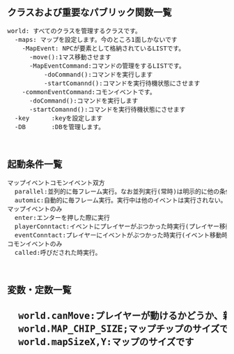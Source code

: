 ﻿<h2>クラスおよび重要なパブリック関数一覧</h2>
<pre>
world: すべてのクラスを管理するクラスです。
  -maps: マップを設定します。今のところ1面しかないです
    -MapEvent: NPCが要素として格納されているLISTです。
      -move():1マス移動させます
      -MapEventCommand:コマンドの管理をするLISTです。
          -doCommand():コマンドを実行します
          -startComannd():コマンドを実行待機状態にさせます
    -commonEventCommand:コモンイベントです。
      -doCommand():コマンドを実行します
      -startComannd():コマンドを実行待機状態にさせます
  -key      :keyを設定します
  -DB       :DBを管理します。
</pre>
<br>
<h2>起動条件一覧</h2>
<pre>
マップイベントコモンイベント双方
  parallel:並列的に毎フレーム実行。なお並列実行(常時)は明示的に他の条件がないことを表す。
  automic:自動的に毎フレーム実行。実行中は他のイベントは実行されない。	
マップイベントのみ
  enter:エンターを押した際に実行
  playerConntact:イベントにプレイヤーがぶつかった時実行(プレイヤー移動時)
  eventConntact:プレイヤーにイベントがぶつかった時実行(イベント移動時)
コモンイベントのみ
  called:呼びだされた時実行。
</pre>
<br>
<h2>変数・定数一覧<h2>
<pre>
  world.canMove:プレイヤーが動けるかどうか、新しくコマンドを呼び出せるかどうか
  world.MAP_CHIP_SIZE;マップチップのサイズです。
  world.mapSizeX,Y:マップのサイズです
</pre>
